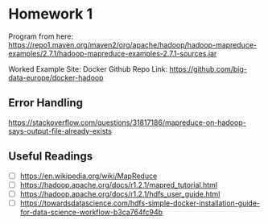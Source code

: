 # Homework 1

Program from here: https://repo1.maven.org/maven2/org/apache/hadoop/hadoop-mapreduce-examples/2.7.1/hadoop-mapreduce-examples-2.7.1-sources.jar

Worked Example Site: 
Docker Github Repo Link: https://github.com/big-data-europe/docker-hadoop


## Error Handling
https://stackoverflow.com/questions/31817186/mapreduce-on-hadoop-says-output-file-already-exists

## Useful Readings
- [ ] https://en.wikipedia.org/wiki/MapReduce
- [ ] https://hadoop.apache.org/docs/r1.2.1/mapred_tutorial.html
- [ ] https://hadoop.apache.org/docs/r1.2.1/hdfs_user_guide.html
- [ ] https://towardsdatascience.com/hdfs-simple-docker-installation-guide-for-data-science-workflow-b3ca764fc94b
